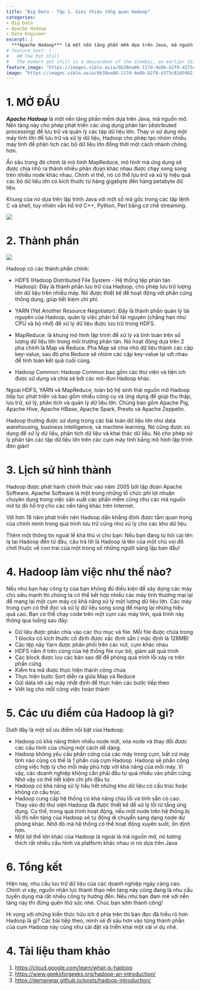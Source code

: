 ```yaml
---
title: "Big Data - Tập 1. Giới thiệu tổng quan Hadoop"
categories:
- Big Data
- Apache Hadoop
- Data Engineer
excerpt: |
  ***Apache Hadoop*** là một nền tảng phần mềm dựa trên Java, mã nguồn mở. Nền tảng này cho phép phát triển các ứng dụng phân tán (distributed processing) để lưu trữ và quản lý các tập dữ liệu lớn. Thay vì sử dụng một máy tính lớn để lưu trữ và xử lý dữ liệu, Hadoop cho phép tạo nhóm nhiều máy tính để phân tích các bộ dữ liệu lớn đồng thời một cách nhanh chóng hơn. 
# feature_text: |
#   ## The Pot Still
#   The modern pot still is a descendant of the alembic, an earlier distillation device
feature_image: "https://images.viblo.asia/6b38ea86-117d-4e8b-b2f8-d375c82d5982.png"
image: "https://images.viblo.asia/6b38ea86-117d-4e8b-b2f8-d375c82d5982.png"
---
```


# 1. MỞ ĐẦU

***Apache Hadoop*** là một nền tảng phần mềm dựa trên Java, mã nguồn mở. Nền tảng này cho phép phát triển các ứng dụng phân tán (distributed processing) để lưu trữ và quản lý các tập dữ liệu lớn. Thay vì sử dụng một máy tính lớn để lưu trữ và xử lý dữ liệu, Hadoop cho phép tạo nhóm nhiều máy tính để phân tích các bộ dữ liệu lớn đồng thời một cách nhanh chóng hơn. 

Ẩn sâu trong đó chính là mô hình MapReduce, mô hình mà ứng dụng sẽ được chia nhỏ ra thành nhiều phân đoạn khác nhau được chạy song song trên nhiều node khác nhau. Chính vì thế, nó có thể lưu trữ và xử lý hiệu quả các bộ dữ liệu lớn có kích thước từ hàng gigabyte đến hàng petabyte dữ liệu.

Khung của nó dựa trên lập trình Java với một số mã gốc trong các tập lệnh C và shell, tuy nhiên vẫn hỗ trợ C++, Python, Perl bằng cơ chế streaming.

![](https://images.viblo.asia/ec3d886a-e251-4b0e-ae95-01b8860a1a39.png)
# 2. Thành phần
![](https://images.viblo.asia/6b38ea86-117d-4e8b-b2f8-d375c82d5982.png)

Hadoop có các thành phần chính:
* HDFS (Hadoop Distributed File System  - Hệ thống tệp phân tán Hadoop): Đây là thành phần lưu trữ của Hadoop, cho phép lưu trữ lượng lớn dữ liệu trên nhiều máy. Nó được thiết kế để hoạt động với phần cứng thông dụng, giúp tiết kiệm chi phí.

* YARN (Yet Another Resource Negotiator): Đây là thành phần quản lý tài nguyên của Hadoop, quản lý việc phân bổ tài nguyên (chẳng hạn như CPU ​​và bộ nhớ) để xử lý dữ liệu được lưu trữ trong HDFS.

* MapReduce: là khung mô hình lập trình để xử lý và tính toán trên số lượng dữ liệu lớn trong môi trường phân tán. Nó hoạt động dựa trên 2 pha chính là Map và Reduce. Pha Map sẽ chia nhỏ dữ liệu thành các cặp key-value, sau đó pha Reduce sẽ nhóm các cặp key-value lại với nhau để tính toán kết quả cuối cùng.

* Hadoop Common: Hadoop Common bao gồm các thư viện và tiện ích được sử dụng và chia sẻ bởi các mô-đun Hadoop khác.

Ngoài HDFS, YARN và MapReduce, toàn bộ hệ sinh thái nguồn mở Hadoop tiếp tục phát triển và bao gồm nhiều công cụ và ứng dụng để giúp thu thập, lưu trữ, xử lý, phân tích và quản lý dữ liệu lớn. Chúng bao gồm Apache Pig, Apache Hive, Apache HBase, Apache Spark, Presto và Apache Zeppelin.

Hadoop thường được sử dụng trong các bài toán dữ liệu lớn như data warehousing, business intelligence, và machine learning. Nó cũng được sử dụng để xử lý dữ liệu, phân tích dữ liệu và khai thác dữ liệu. Nó cho phép xử lý phân tán các tập dữ liệu lớn trên các cụm máy tính bằng mô hình lập trình đơn giản!

# 3. Lịch sử hình thành
Hadoop được phát hành chính thức vào năm 2005 bởi tập đoàn Apache Software.  Apache Software là một trong những tổ chức phi lợi nhuận chuyên dụng trong việc sản xuất các phần mềm cũng như các mã nguồn mở từ đó hỗ trợ cho các nền tảng khác trên Internet.

Với hơn 18 năm phát triển nên Hadoop dần khẳng định được tầm quan trọng của chính mình trong quá trình lưu trữ cũng như xử lý cho các kho dữ liệu. 

Thêm một thông tin ngoài lề khá thú vị cho bạn: Nếu bạn đang tự hỏi cái tên lạ tai Hadoop đến từ đâu, câu trả lời  là Hadoop là tên của một chú voi đồ chơi thuộc về con trai của một trong số những người sáng lập ban đầu!

# 4. Hadoop làm việc như thế nào?
Nếu như bạn hay công ty của bạn không đủ điều kiện để xây dựng các máy chủ siêu mạnh thì chúng ta có thể kết hợp nhiều các máy tính thương mại lại để mang lại một cụm máy có khả năng xử lý một lượng dữ liệu lớn. Các máy trong cụm có thể đọc và xử lý dữ liệu song song để mang lại những hiệu quả cao. Bạn có thể chạy code trên một cụm các máy tính, quá trình này thông qua luồng sau đây:
* Dữ liệu được phân chia vào các thư mục và file. Mỗi file được chứa trong 1 blocks có kích thước cố định được xác định sẵn ( mặc định là 128MB)
* Các tệp này Yarn được phân phối trên các nút, cụm khác nhau
* HDFS nằm ở trên cùng của hệ thống file cục bộ, giám sát quá trình
* Các block được lưu các bản sao để đề phòng quá trình lỗi xảy ra trên phần cứng
* Kiểm tra mã được thực hiện thành công chưa
* Thực hiện bước Sort diễn ra giữa Map và Reduce
* Gửi data tới các máy nhất định để thực hiện các bước tiếp theo
* Viết log cho mỗi công việc hoàn thành

# 5. Các ưu điểm của Hadoop là gì?
Dưới đây là một số ưu điểm nổi bật của Hadoop:

* Hadoop có khả năng thêm nhiều node mới, xóa node và thay đổi được các cấu hình của chúng một cách dễ dàng. 
* Hadoop không yêu cầu phần cứng của các máy trong cụm, bất cứ máy tính nào cũng có thể là 1 phần của cụm Hadoop. Hadoop sẽ phân công công việc hợp lý cho mỗi máy phù hợp với khả năng của mỗi máy. Vì vậy, các doanh nghiệp không cần phải đầu tư quá nhiều vào phần cứng. Nhờ vậy có thể tiết kiệm chi phí đầu tư.
* Hadoop có khả năng xử lý hầu hết những kho dữ liệu có cấu trúc hoặc không có cấu trúc.
* Hadoop cung cấp hệ thống có khả năng chịu lỗi và tính sẵn có cao. Thay vào đó thư viện Hadoop đã được thiết kế để xử lý lỗi từ tầng ứng dụng. Cụ thể, trong quá trình hoạt động, nếu một node trên hệ thống bị lỗi thì nền tảng của Hadoop sẽ tự động di chuyển sang dạng node dự phòng khác. Nhờ đó mà hệ thống có thể hoạt động xuyên suốt, ổn định hơn.
* Một lợi thế lớn khác của Hadoop là ngoài là mã nguồn mở, nó tương thích  rất nhiều cấu hình và platform khác nhau vì nó dựa trên Java

# 6. Tổng kết
Hiện nay, nhu cầu lưu trữ dữ liệu của các doanh nghiệp ngày càng cao. Chính vì vậy, nguồn nhân lực thành thạo nền tảng này cũng đang là nhu cầu tuyển dụng mà rất nhiều công ty hướng đến. Nếu như bạn đam mê với nền tảng này thì đừng quên thử sức nhé. Chúc bạn sớm thành công!

Hi vọng với những kiến thức hữu ích ở phía trên thì bạn đọc đã hiểu rõ hơn Hadoop là gì? Các bài tiếp theo, mình sẽ đi sâu hơn vào từng thành phần của cụm Hadoop này cũng như cài đặt và triển khai một vài ví dụ nhé.

# 4. Tài liệu tham khảo
1. https://cloud.google.com/learn/what-is-hadoop
2. https://www.geeksforgeeks.org/hadoop-an-introduction/
3. https://demanejar.github.io/posts/hadoop-introduction/